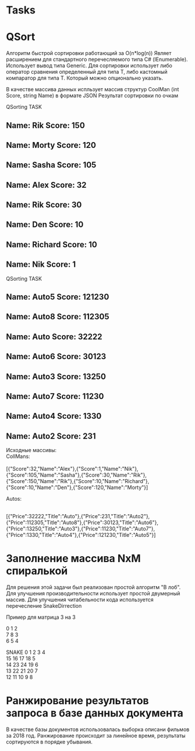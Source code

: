 # Tasks

# QSort
Алгоритм быстрой сортировки работающий за O(n*log(n))
Являет расширением для стандартного перечесляемого типа С# (IEnumerable). Использует вывод типа Generic.
Для сортировки использует либо оператор сравнения определенный для типа T, либо кастомный компаратор для типа T. Который можно опционально указать.

В качестве массива данных испльзует массив структур CoolMan (int Score, string Name) в формате JSON
Результат сортировки по очкам

QSorting TASK

Name: Rik
Score: 150
---
Name: Morty
Score: 120
---
Name: Sasha
Score: 105
---
Name: Alex
Score: 32
---
Name: Rik
Score: 30
---
Name: Den
Score: 10
---
Name: Richard
Score: 10
---
Name: Nik
Score: 1
---

QSorting TASK

Name: Auto5
Score: 121230
---
Name: Auto8
Score: 112305
---
Name: Auto
Score: 32222
---
Name: Auto6
Score: 30123
---
Name: Auto3
Score: 13250
---
Name: Auto7
Score: 11230
---
Name: Auto4
Score: 1330
---
Name: Auto2
Score: 231
---
Исходные массивы: <br />
CollMans: <br /> <br />
[{"Score":32,"Name":"Alex"},{"Score":1,"Name":"Nik"},{"Score":105,"Name":"Sasha"},{"Score":30,"Name":"Rik"},{"Score":150,"Name":"Rik"},{"Score":10,"Name":"Richard"},{"Score":10,"Name":"Den"},{"Score":120,"Name":"Morty"}]

Autos: <br /> <br />

[{"Price":32222,"Title":"Auto"},{"Price":231,"Title":"Auto2"},{"Price":112305,"Title":"Auto8"},{"Price":30123,"Title":"Auto6"},{"Price":13250,"Title":"Auto3"},{"Price":11230,"Title":"Auto7"},{"Price":1330,"Title":"Auto4"},{"Price":121230,"Title":"Auto5"}]

# Заполнение массива NxM спиралькой
Для решения этой задачи был реализован простой алгоритм "В лоб". 
Для улучшения производительности использует простой двумерный массив.
Для улучшения читабельности кода используется перечесление SnakeDirrection

Пример для матрица 3 на 3

0 1 2 <br />
7 8 3  <br />
6 5 4 

SNAKE
0 1 2 3 4  <br />
15 16 17 18 5  <br />
14 23 24 19 6  <br />
13 22 21 20 7  <br />
12 11 10 9 8  <br />


# Ранжирование результатов запроса в базе данных документа 

В качестве базы документов использовалась выборка описани фильмов за 2018 год. 
Ранжирование происходит за линейное время, результаты сортируются в порядке убывания.

